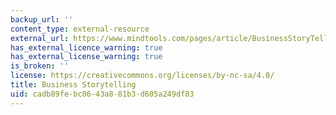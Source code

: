 ```yaml
---
backup_url: ''
content_type: external-resource
external_url: https://www.mindtools.com/pages/article/BusinessStoryTelling.htm
has_external_licence_warning: true
has_external_license_warning: true
is_broken: ''
license: https://creativecommons.org/licenses/by-nc-sa/4.0/
title: Business Storytelling
uid: cadb89fe-bc06-43a8-81b3-d605a249df83
---
```

